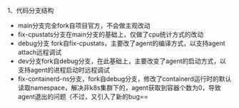 1、代码分支结构  
* main分支完全fork自项目官方，不会做主观改动  
* fix-cpustats分支在main分支的基础上，仅做了cpu统计方式的改动
* debug分支 fork自fix-cpustats，主要改了agent的编译方式，以支持agent attach远程调试  
* dev分支fork自debug分支，在此基础上，主要改变了agent的启动方式，以支持agent的进程启动时远程调试  
* fix-containerd-ns分支，fork自debug分支，修改了containerd运行时的默认读取namespace，解决非k8s集群下的，agent获取到容器个数为0，导致agent退出的问题（不过，又引入了新的bug== 